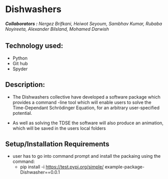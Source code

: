 # **Dishwashers**


###### **Collaborators :** Nergez Brifkani, Heiwot Seyoum, Sambhav Kumar, Rubaba Noyireeta, Alexander Bilsland, Mohamed Darwish

## **Technology used:**
+ Python 
+ Git hub
+ Spyder 

## **Description:**
+ The Dishwashers collective have developed a software package which provides a command -line tool which will enable users to solve the Time-Dependant Schrödinger Equation, for an arbitrary user-specified potential. 

+ As well as solving the TDSE the software will also produce an animation, which will be saved in the users local folders
	
## **Setup/Installation Requirements**

+ user has to go into command prompt and install the packaing using the command:
    + pip install -i https://test.pypi.org/simple/ example-package-Dishwasher==0.0.1

